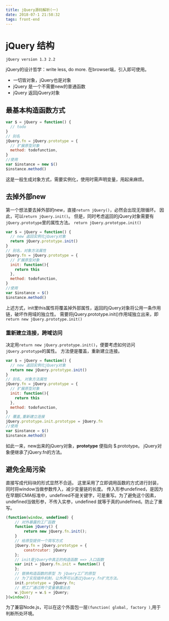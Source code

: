 ```yaml
---
title: jQuery源码解析(一)
date: 2018-07-1 21:58:32
tags: front-end
---
```


# jQuery 结构

`jQuery version 1.3 2.2`

jQuery的设计哲学：write less, do more. 在browser端，引入即可使用。
 - 一切皆对象，jQuery也是对象
 - jQuery 是一个不需要new的普通函数
 - jQuery 返回jQuery对象
## 最基本构造函数方式
``` javascript
var $ = jQuery = function() {
  // todo
}
// 别名
jQuery.fn = jQuery.prototype = {
  // 扩展原型对象
  method: todofunction,
}
//使用
var $instance = new $()
$instance.method()
```
这是一般生成对象方式，需要实例化，使用时需声明变量，用起来麻烦。

## 去掉外部new
第一个想法要去掉外部的new，直接`return jQuery()`，必然会出现无限循环。
因此，可以`return jQuery.init()`。
但是，同时考虑返回的jQuery对象需要有`jQuery.prototype`里的属性方法。
`return jQuery.prototype.init()`
``` javascript
var $ = jQuery = function() {
  // new 返回实例化jQuery对象
  return jQuery.prototype.init()
}
// 别名，对象方法属性
jQuery.fn = jQuery.prototype = {
  // 扩展原型对象
  init: function(){
    return this
  },
  method: todofunction,
}
//使用
var $instance = $()
$instance.method()
```
上述方式，init里this属性将覆盖掉外部属性，返回的jQuery对象将公用一条作用链，破坏作用域的独立性。
需要将jQuery.prototype.init()作用域独立出来，即`return new jQuery.prototype.init()`

### 重新建立连接，跨域访问
决定用`return new jQuery.prototype.init()`，便要考虑如何访问`jQuery.prototype`的属性。
方法便是覆盖，重新建立连接。
``` javascript
var $ = jQuery = function() {
  // new 返回实例化jQuery对象
  return new jQuery.prototype.init()
}
// 别名, 对象方法属性
jQuery.fn = jQuery.prototype = {
  // 扩展原型对象
  init: function(){
    return this
  },
  method: todofunction,
}
// 覆盖,重新建立连接
jQuery.prototype.init.prototype = jQuery.fn
//使用
var $instance = $()
$instance.method()
```

如此一来，new出来的jQuery对象，__prototype__ 便指向 $.prototype。
jQuery对象便继承了jQuery.fn的方法。

## 避免全局污染
直接写成代码块的形式显然不合适。
这里采用了立即调用函数的方式进行封装，同时将window当做参数传入，减少变量链的长度。
传入形参undefined，是因为在早期ECMA标准中，undefined不是关键字，可是重写。为了避免这个因素，undefined当做形参，不传入实参，undefined 就等于真的undefined。防止了重写。

``` javascript
(function(window, undefined) {
    // 对外暴露的工厂函数
    function jQuery() {
        return new jQuery.fn.init();
    }
    // 给原型提供一个简写方式
    jQuery.fn = jQuery.prototype = {
        constrcutor: jQuery
    };
    // init是jQuery中真正的构造函数 ==> 入口函数
    var init = jQuery.fn.init = function() {
    };
    // 替换构造函数的原型 为 jQuery工厂的原型
    // 为了实现插件机制，让外界可以透过jQuery.fn扩充方法。
    init.prototype = jQuery.fn;
    // 把工厂通过两个变量暴露出去
    w.jQuery = w.$ = jQuery;
}(window));
```
为了兼容Node.js，可以在这个外面包一层`(function( global, factory )`,用于判断所处环境。

